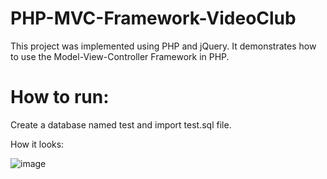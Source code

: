 # PHP-MVC-Framework-VideoClub

This project was implemented using PHP and jQuery.
It demonstrates how to use the Model-View-Controller Framework in PHP.

# How to run:
Create a database named test and import test.sql file.

How it looks:

![image](https://user-images.githubusercontent.com/37417801/112729671-164bbb80-8f36-11eb-81e1-6827be249041.png)
